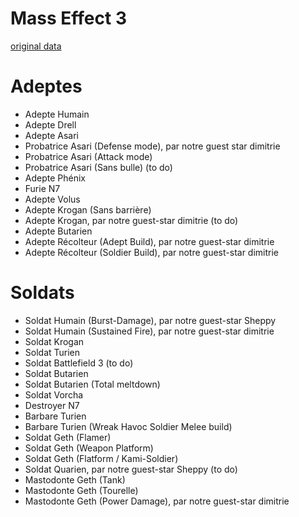 Mass Effect 3
=============

[original data](http://www.masseffectsaga.com/forum/index.php/topic,2730.msg38622.html#msg38622)

Adeptes
=======

 * Adepte Humain
 * Adepte Drell
 * Adepte Asari
 * Probatrice Asari (Defense mode), par notre guest star dimitrie
 * Probatrice Asari (Attack mode)
 * Probatrice Asari (Sans bulle) (to do)
 * Adepte Phénix
 * Furie N7
 * Adepte Volus
 * Adepte Krogan (Sans barrière)
 * Adepte Krogan, par notre guest-star dimitrie (to do)
 * Adepte Butarien
 * Adepte Récolteur (Adept Build), par notre guest-star dimitrie
 * Adepte Récolteur (Soldier Build), par notre guest-star dimitrie
 
Soldats
=======

 * Soldat Humain (Burst-Damage), par notre guest-star Sheppy
 * Soldat Humain (Sustained Fire), par notre guest-star dimitrie
 * Soldat Krogan
 * Soldat Turien
 * Soldat Battlefield 3 (to do)
 * Soldat Butarien
 * Soldat Butarien (Total meltdown)
 * Soldat Vorcha
 * Destroyer N7
 * Barbare Turien
 * Barbare Turien (Wreak Havoc Soldier Melee build)
 * Soldat Geth (Flamer)
 * Soldat Geth (Weapon Platform)
 * Soldat Geth (Flatform / Kami-Soldier)
 * Soldat Quarien, par notre guest-star Sheppy (to do)
 * Mastodonte Geth (Tank)
 * Mastodonte Geth (Tourelle)
 * Mastodonte Geth (Power Damage), par notre guest-star dimitrie
 
 
